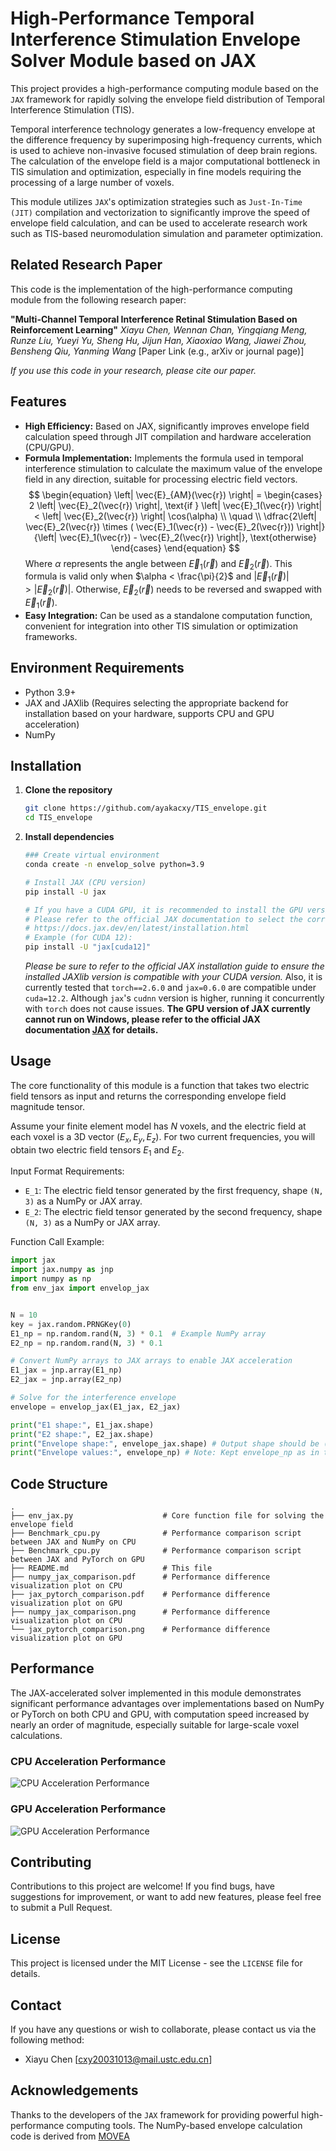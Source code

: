 # High-Performance Temporal Interference Stimulation Envelope Solver Module based on JAX

This project provides a high-performance computing module based on the `JAX` framework for rapidly solving the envelope field distribution of Temporal Interference Stimulation (TIS).

Temporal interference technology generates a low-frequency envelope at the difference frequency by superimposing high-frequency currents, which is used to achieve non-invasive focused stimulation of deep brain regions. The calculation of the envelope field is a major computational bottleneck in TIS simulation and optimization, especially in fine models requiring the processing of a large number of voxels.

This module utilizes `JAX`'s optimization strategies such as `Just-In-Time (JIT)` compilation and vectorization to significantly improve the speed of envelope field calculation, and can be used to accelerate research work such as TIS-based neuromodulation simulation and parameter optimization.

## Related Research Paper

This code is the implementation of the high-performance computing module from the following research paper:

**"Multi-Channel Temporal Interference Retinal Stimulation Based on Reinforcement Learning"**
*Xiayu Chen, Wennan Chan, Yingqiang Meng, Runze Liu, Yueyi Yu, Sheng Hu, Jijun Han, Xiaoxiao Wang, Jiawei Zhou, Bensheng Qiu, Yanming Wang*
[Paper Link (e.g., arXiv or journal page)]

*If you use this code in your research, please cite our paper.*

## Features

*   **High Efficiency:** Based on JAX, significantly improves envelope field calculation speed through JIT compilation and hardware acceleration (CPU/GPU).
*   **Formula Implementation:** Implements the formula used in temporal interference stimulation to calculate the maximum value of the envelope field in any direction, suitable for processing electric field vectors.
$$
\begin{equation}
	\left| \vec{E}_{AM}(\vec{r}) \right| =
	\begin{cases}
		2 \left| \vec{E}_2(\vec{r}) \right|, \text{if } \left| \vec{E}_1(\vec{r}) \right| < \left| \vec{E}_2(\vec{r}) \right| \cos(\alpha) \\
		\quad                                                                                                                              \\
		\dfrac{2\left| \vec{E}_2(\vec{r}) \times ( \vec{E}_1(\vec{r}) - \vec{E}_2(\vec{r})) \right|}{\left| \vec{E}_1(\vec{r}) - \vec{E}_2(\vec{r}) \right|}, \text{otherwise}
	\end{cases}
\end{equation}
$$
Where $\alpha$ represents the angle between $\vec{E}_1(\vec{r})$ and $\vec{E}_2(\vec{r})$. This formula is valid only when $\alpha < \frac{\pi}{2}$ and $|\vec{E}_1(\vec{r})| > |\vec{E}_2(\vec{r})|$. Otherwise, $\vec{E}_2(\vec{r})$ needs to be reversed and swapped with $\vec{E}_1(\vec{r})$.
*   **Easy Integration:** Can be used as a standalone computation function, convenient for integration into other TIS simulation or optimization frameworks.

## Environment Requirements

*   Python 3.9+
*   JAX and JAXlib (Requires selecting the appropriate backend for installation based on your hardware, supports CPU and GPU acceleration)
*   NumPy

## Installation

1.  **Clone the repository**
    ```bash
    git clone https://github.com/ayakacxy/TIS_envelope.git
    cd TIS_envelope
    ```

2.  **Install dependencies**
    ```bash
    ### Create virtual environment
    conda create -n envelop_solve python=3.9

    # Install JAX (CPU version)
    pip install -U jax

    # If you have a CUDA GPU, it is recommended to install the GPU version for optimal performance
    # Please refer to the official JAX documentation to select the corresponding jaxlib version for your CUDA version
    # https://docs.jax.dev/en/latest/installation.html
    # Example (for CUDA 12):
    pip install -U "jax[cuda12]"
    ```
    *Please be sure to refer to the official JAX installation guide to ensure the installed JAXlib version is compatible with your CUDA version.*
    Also, it is currently tested that `torch==2.6.0` and `jax=0.6.0` are compatible under `cuda=12.2`. Although `jax`'s `cudnn` version is higher, running it concurrently with `torch` does not cause issues. **The GPU version of JAX currently cannot run on Windows, please refer to the official JAX documentation [JAX](https://docs.jax.dev/en/latest/) for details.**

## Usage

The core functionality of this module is a function that takes two electric field tensors as input and returns the corresponding envelope field magnitude tensor.

Assume your finite element model has $N$ voxels, and the electric field at each voxel is a 3D vector $(E_x, E_y, E_z)$. For two current frequencies, you will obtain two electric field tensors $E_1$ and $E_2$.

Input Format Requirements:
*   `E_1`: The electric field tensor generated by the first frequency, shape `(N, 3)` as a NumPy or JAX array.
*   `E_2`: The electric field tensor generated by the second frequency, shape `(N, 3)` as a NumPy or JAX array.

Function Call Example:
```python
import jax
import jax.numpy as jnp
import numpy as np
from env_jax import envelop_jax 


N = 10
key = jax.random.PRNGKey(0)
E1_np = np.random.rand(N, 3) * 0.1  # Example NumPy array
E2_np = np.random.rand(N, 3) * 0.1

# Convert NumPy arrays to JAX arrays to enable JAX acceleration
E1_jax = jnp.array(E1_np)
E2_jax = jnp.array(E2_np)

# Solve for the interference envelope
envelope = envelop_jax(E1_jax, E2_jax)

print("E1 shape:", E1_jax.shape)
print("E2 shape:", E2_jax.shape)
print("Envelope shape:", envelope_jax.shape) # Output shape should be (N,)
print("Envelope values:", envelope_np) # Note: Kept envelope_np as in the original, though 'envelope' was calculated.
```

## Code Structure
```
.
├── env_jax.py                    # Core function file for solving the envelope field
├── Benchmark_cpu.py              # Performance comparison script between JAX and NumPy on CPU
├── Benchmark_cpu.py              # Performance comparison script between JAX and PyTorch on GPU
├── README.md                     # This file
├── numpy_jax_comparison.pdf      # Performance difference visualization plot on CPU
├── jax_pytorch_comparison.pdf    # Performance difference visualization plot on GPU
├── numpy_jax_comparison.png      # Performance difference visualization plot on CPU
└── jax_pytorch_comparison.png    # Performance difference visualization plot on GPU
```


## Performance 
The JAX-accelerated solver implemented in this module demonstrates significant performance advantages over implementations based on NumPy or PyTorch on both CPU and GPU, with computation speed increased by nearly an order of magnitude, especially suitable for large-scale voxel calculations.
### CPU Acceleration Performance
![CPU Acceleration Performance](numpy_jax_comparison.png "CPU Acceleration Performance")
### GPU Acceleration Performance
![GPU Acceleration Performance](jax_pytorch_comparison.png "GPU Acceleration Performance")

## Contributing 

Contributions to this project are welcome! If you find bugs, have suggestions for improvement, or want to add new features, please feel free to submit a Pull Request.

## License 

This project is licensed under the MIT License - see the `LICENSE` file for details.

## Contact 

If you have any questions or wish to collaborate, please contact us via the following method:

*   Xiayu Chen [cxy20031013@mail.ustc.edu.cn]

## Acknowledgements 

Thanks to the developers of the `JAX` framework for providing powerful high-performance computing tools. The NumPy-based envelope calculation code is derived from [MOVEA](https://github.com/ncclabsustech/MOVEA)